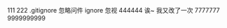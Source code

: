 <!--
 * @Author: your name
 * @Date: 2020-08-30 16:32:20
 * @LastEditTime: 2020-08-31 18:13:24
 * @LastEditors: Please set LastEditors
 * @Description: In User Settings Edit
 * @FilePath: \静态网站（笔记）c:\Users\陈红帅\Desktop\新建文件夹\readme.md
-->
111
222
.gitignore 忽略问件 ignore 忽视
444444
诶~ 我又改了一次
7777777
9999999999